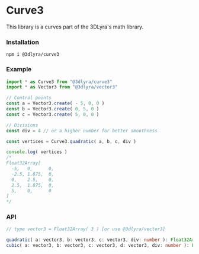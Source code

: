 # Curve3
This library is a curves part of the 3DLyra's math library.
### Installation
```
npm i @3dlyra/curve3
```
### Example
```JavaScript
import * as Curve3 from "@3dlyra/curve3"
import * as Vector3 from "@3dlyra/vector3"

// Control points
const a = Vector3.create( - 5, 0, 0 )
const b = Vector3.create( 0, 5, 0 )
const c = Vector3.create( 5, 0, 0 )

// Divisions
const div = 4 // or a higher number for better smoothness

const vertices = Curve3.quadratic( a, b, c, div )

console.log( vertices )
/*
Float32Array[
  -5,   0,      0,
  -2.5, 1.875,  0,
  0,    2.5,    0,
  2.5,  1.875,  0,
  5,    0,      0
]
*/
```

### API
```TypeScript
// type vector3 = Float32Array( 3 ) [or use @3dlyra/vector3]

quadratic( a: vector3, b: vector3, c: vector3, div: number ): Float32Array;
cubic( a: vector3, b: vector3, c: vector3, d: vector3, div: number ): Float32Array;
```
